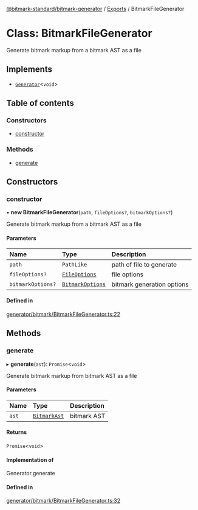 [@bitmark-standard/bitmark-generator](../API.md) / [Exports](../modules.md) / BitmarkFileGenerator

# Class: BitmarkFileGenerator

Generate bitmark markup from a bitmark AST as a file

## Implements

- [`Generator`](../interfaces/Generator.md)<`void`\>

## Table of contents

### Constructors

- [constructor](BitmarkFileGenerator.md#constructor)

### Methods

- [generate](BitmarkFileGenerator.md#generate)

## Constructors

### constructor

• **new BitmarkFileGenerator**(`path`, `fileOptions?`, `bitmarkOptions?`)

Generate bitmark markup from a bitmark AST as a file

#### Parameters

| Name | Type | Description |
| :------ | :------ | :------ |
| `path` | `PathLike` | path of file to generate |
| `fileOptions?` | [`FileOptions`](../interfaces/FileOptions.md) | file options |
| `bitmarkOptions?` | [`BitmarkOptions`](../interfaces/BitmarkOptions.md) | bitmark generation options |

#### Defined in

[generator/bitmark/BitmarkFileGenerator.ts:22](https://github.com/getMoreBrain/bitmark-generator/blob/ccb191f/src/generator/bitmark/BitmarkFileGenerator.ts#L22)

## Methods

### generate

▸ **generate**(`ast`): `Promise`<`void`\>

Generate bitmark markup from bitmark AST as a file

#### Parameters

| Name | Type | Description |
| :------ | :------ | :------ |
| `ast` | [`BitmarkAst`](../interfaces/BitmarkAst.md) | bitmark AST |

#### Returns

`Promise`<`void`\>

#### Implementation of

Generator.generate

#### Defined in

[generator/bitmark/BitmarkFileGenerator.ts:32](https://github.com/getMoreBrain/bitmark-generator/blob/ccb191f/src/generator/bitmark/BitmarkFileGenerator.ts#L32)
